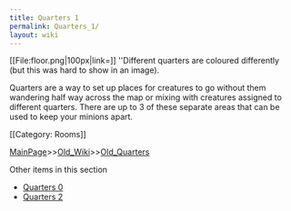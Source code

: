 ```yaml
---
title: Quarters 1
permalink: Quarters_1/
layout: wiki
---
```

[[File:floor.png|100px|link=]]
''Different quarters are coloured differently (but this was hard to show in an image).

Quarters are a way to set up places for creatures to go without them wandering half way across the map or mixing with creatures assigned to different quarters. There are up to 3 of these separate areas that can be used to keep your minions apart. 

[[Category: Rooms]]

[MainPage](/keeperrl_wiki/ "wikilink")>>[Old_Wiki](/keeperrl_wiki/Old_Wiki "wikilink")>>[Old_Quarters](/keeperrl_wiki/Old_Quarters "wikilink")

Other items in this section
-    [Quarters 0](/keeperrl_wiki/Quarters_0 "wikilink")
-    [Quarters 2](/keeperrl_wiki/Quarters_2 "wikilink")
